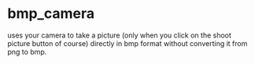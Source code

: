 #                                                                     bmp_camera
uses your camera to take a picture (only when you click on the shoot picture button of course) directly in bmp format without converting it from png to bmp.
